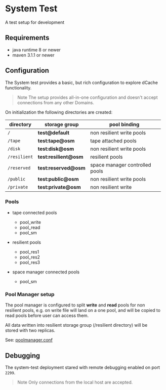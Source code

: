 # System Test

A test setup for development

## Requirements

- java runtime 8 or newer
- maven 3.1.1 or newer

## Configuration

The System test provides a basic, but rich configuration to explore dCache functionality.
> Note The setup provides all-in-one configuration and doesn't accept connections from any other Domains.

On initialization the following directories are created:

| directory    | storage group          | pool binding                   |
| -------------| ---------------------- | -------------------------------|
| `/`          | **test@default**       | non resilient write pools      |
| `/tape`      | **test:tape@osm**      | tape attached pools            |
| `/disk`      | **test:disk@osm**      | non resilient write pools      |
| `/resilient` | **test:resilient@osm** | resilient pools                |
| `/reserved`  | **test:reserved@osm**  | space manager controlled pools |
| `/public`    | **test:public@osm**    | non resilient write pools      |
| `/private`   | **test:private@osm**   | non resilient write            | 


### Pools

- tape connected pools
  - pool_write
  - pool_read
  - pool_sm

- resilient pools
  - pool_res1
  - pool_res2
  - pool_res3

- space manager connected pools
  - pool_sm

### Pool Manager setup

The pool manager is configured to split **write** and **read** pools for non resilient pools, e.g. on write file will land on a one pool, and will be copied to read pools before user can access them.

All data written into resilient storage group (/resilient directory) will be stored with two replicas.


See: [poolmanager.conf](src/main/skel/var/config/poolmanager.conf)

## Debugging

The system-test deployment stared with remote debugging enabled on port `2299`.
> Note Only connections from the local host are accepted. 